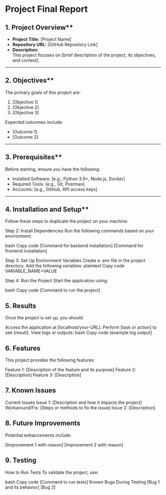 # **Project Final Report**

## 1. Project Overview**
- **Project Title:** [Project Name]
- **Repository URL:** [GitHub Repository Link]
- **Description:**  
  This project focuses on [brief description of the project, its objectives, and context].

---

## 2. Objectives**
The primary goals of this project are:
1. [Objective 1]
2. [Objective 2]
3. [Objective 3]

Expected outcomes include:
- [Outcome 1]
- [Outcome 2]

---

## 3. Prerequisites**
Before starting, ensure you have the following:
- Installed Software: [e.g., Python 3.9+, Node.js, Docker]
- Required Tools: [e.g., Git, Postman]
- Accounts: [e.g., GitHub, API access keys]

---

## 4. Installation and Setup**
Follow these steps to duplicate the project on your machine:


Step 2: Install Dependencies
Run the following commands based on your environment:

bash
Copy code
[Command for backend installation]
[Command for frontend installation]


Step 3: Set Up Environment Variables
Create a .env file in the project directory.
Add the following variables:
plaintext
Copy code
VARIABLE_NAME=VALUE


Step 4: Run the Project
Start the application using:

bash
Copy code
[Command to run the project]


## 5. Results
Once the project is set up, you should:

Access the application at [localhost/your-URL].
Perform [task or action] to see [result].
View logs or outputs:
bash
Copy code
[example log output]


## 6. Features
This project provides the following features:

Feature 1: [Description of the feature and its purpose]
Feature 2: [Description]
Feature 3: [Description]


## 7. Known Issues
Current Issues
Issue 1: [Description and how it impacts the project]
Workaround/Fix: [Steps or methods to fix the issue]
Issue 2: [Description]


## 8. Future Improvements
Potential enhancements include:

[Improvement 1 with reason]
[Improvement 2 with reason]


## 9. Testing
How to Run Tests
To validate the project, use:

bash
Copy code
[Command to run tests]
Known Bugs During Testing
[Bug 1 and its behavior]
[Bug 2]


